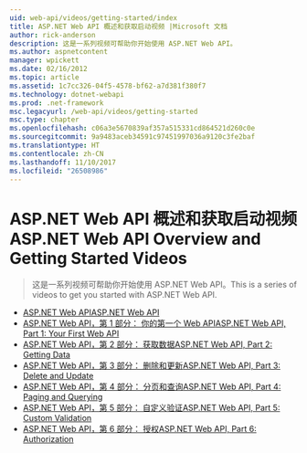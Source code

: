 ```yaml
---
uid: web-api/videos/getting-started/index
title: ASP.NET Web API 概述和获取启动视频 |Microsoft 文档
author: rick-anderson
description: 这是一系列视频可帮助你开始使用 ASP.NET Web API。
ms.author: aspnetcontent
manager: wpickett
ms.date: 02/16/2012
ms.topic: article
ms.assetid: 1c7cc326-04f5-4578-bf62-a7d381f380f7
ms.technology: dotnet-webapi
ms.prod: .net-framework
msc.legacyurl: /web-api/videos/getting-started
msc.type: chapter
ms.openlocfilehash: c06a3e5670839af357a515331cd864521d260c0e
ms.sourcegitcommit: 9a9483aceb34591c97451997036a9120c3fe2baf
ms.translationtype: HT
ms.contentlocale: zh-CN
ms.lasthandoff: 11/10/2017
ms.locfileid: "26508986"
---
```

<a name="aspnet-web-api-overview-and-getting-started-videos"></a><span data-ttu-id="9266e-103">ASP.NET Web API 概述和获取启动视频</span><span class="sxs-lookup"><span data-stu-id="9266e-103">ASP.NET Web API Overview and Getting Started Videos</span></span>
====================
> <span data-ttu-id="9266e-104">这是一系列视频可帮助你开始使用 ASP.NET Web API。</span><span class="sxs-lookup"><span data-stu-id="9266e-104">This is a series of videos to get you started with ASP.NET Web API.</span></span>


- [<span data-ttu-id="9266e-105">ASP.NET Web API</span><span class="sxs-lookup"><span data-stu-id="9266e-105">ASP.NET Web API</span></span>](aspnet-web-api.md)
- [<span data-ttu-id="9266e-106">ASP.NET Web API，第 1 部分： 你的第一个 Web API</span><span class="sxs-lookup"><span data-stu-id="9266e-106">ASP.NET Web API, Part 1: Your First Web API</span></span>](your-first-web-api.md)
- [<span data-ttu-id="9266e-107">ASP.NET Web API，第 2 部分： 获取数据</span><span class="sxs-lookup"><span data-stu-id="9266e-107">ASP.NET Web API, Part 2: Getting Data</span></span>](getting-data.md)
- [<span data-ttu-id="9266e-108">ASP.NET Web API，第 3 部分： 删除和更新</span><span class="sxs-lookup"><span data-stu-id="9266e-108">ASP.NET Web API, Part 3: Delete and Update</span></span>](delete-and-update.md)
- [<span data-ttu-id="9266e-109">ASP.NET Web API，第 4 部分： 分页和查询</span><span class="sxs-lookup"><span data-stu-id="9266e-109">ASP.NET Web API, Part 4: Paging and Querying</span></span>](paging-and-querying.md)
- [<span data-ttu-id="9266e-110">ASP.NET Web API，第 5 部分： 自定义验证</span><span class="sxs-lookup"><span data-stu-id="9266e-110">ASP.NET Web API, Part 5: Custom Validation</span></span>](custom-validation.md)
- [<span data-ttu-id="9266e-111">ASP.NET Web API，第 6 部分： 授权</span><span class="sxs-lookup"><span data-stu-id="9266e-111">ASP.NET Web API, Part 6: Authorization</span></span>](authorization.md)
